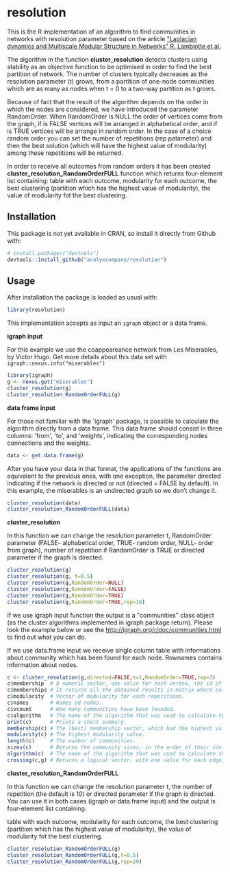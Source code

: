 # resolution
This is the R implementation of an algorithm to find communities in networks with resolution parameter based on the article ["Laplacian dynamics and Multiscale Modular Structure in Networks" R. Lambiotte et al.](http://arxiv.org/pdf/0812.1770.pdf)

The algorithm in the function **cluster_resolution** detects clusters using stability as an objective function to be optimised in order to find the best partition of network. The number of clusters typically decreases as the resolution parameter (t) grows, from a partition of one-node communities which are as many as nodes when t = 0 to a two-way partition as t grows.

Because of fact that the result of the algorithm depends on the order in which the nodes are considered, we have introduced the parameter RandomOrder. When RandomOrder is NULL the order of vertices come from the graph, if is FALSE vertices will be arranged in alphabetical order, and if is TRUE vertices will be arrange in random order. In the case of a choice random order you can set the number of repetitions (rep patameter) and then the best solution (which will have the highest value of modularity) among these repetitions will be returned. 

In order to receive all outcomes from random orders it has been created **cluster_resolution_RandomOrderFULL** function which returns four-element list containing: table with each outcome, modularity for each outcome, the best clustering (partition which has the highest value of modularity), the value of modularity fot the best clustering.

## Installation
This package is not yet available in CRAN, so install it directly from Github with:

```R
# install.packages("devtools")
devtools::install_github("analyxcompany/resolution")
```

## Usage

After installation the package is loaded as usual with:

```R
library(resolution)
```

This implementation accepts as input an `igraph` object or a data frame.

**igraph input**

For this example we use the coappeareance network from Les Miserables, by Victor Hugo. Get more details about this data set with `igraph::nexus.info("miserables")`

```R
library(igraph) 
g <- nexus.get("miserables")
cluster_resolution(g)
cluster_resolution_RandomOrderFULL(g)
```

**data frame input**

For those not familiar with the 'igraph' package, is possible to calculate the algorithm directly from a data frame. This data frame should consist in three columns: 'from', 'to', and 'weights', indicating the corresponding nodes connections and the weights.

```R
data <- get.data.frame(g)
```

After you have your data in that format, the applications of the functions are equivalent to the previous ones, with one exception, the parameter directed indicating if the network is directed or not (directed = FALSE by default).
In this example, the miserables is an undirected graph so we don’t change it.

```R
cluster_resolution(data)
cluster_resolution_RandomOrderFULL(data)
```

**cluster_resolution**

In this function we can change the resolution parameter t, RandomOrder parameter (FALSE- alphabetical order, TRUE- random order, NULL- order from graph), number of repetition if RandomOrder is TRUE or directed parameter if the graph is directed.

```R
cluster_resolution(g)
cluster_resolution(g, t=0.5)
cluster_resolution(g,RandomOrder=NULL)
cluster_resolution(g,RandomOrder=FALSE)
cluster_resolution(g,RandomOrder=TRUE)
cluster_resolution(g,RandomOrder=TRUE,rep=10)
```

If we use igraph input function the output is a "communities" class object (as the cluster algorithms implemented in igraph package return). Please look the example below or see the http://igraph.org/r/doc/communities.html to find out what you can do.

If we use data.frame input we receive single column table with informations about community which has been found for each node. Rownames contains information about nodes.

```R
c <- cluster_resolution(g,directed=FALSE,t=1,RandomOrder=TRUE,rep=3)
c$membership  # A numeric vector, one value for each vertex, the id of its community.
c$memberships # It returns all the obtained results in matrix where columns corespond to the vertices and rows to the repetitions.
c$modularity  # Vector of modularity for each reperitions.
c$names       # Names od nodes.
c$vcount      # How many communities have been founded.
c$algorithm   # The name of the algorithm that was used to calculate the community structure
print(c)      # Prints a short summary.
membership(c) # The (best) membership vector, which had the highest value of modularity.
modularity(c) # The highest modularity value.
length(c)     # The number of communities.
sizes(c)      # Returns the community sizes, in the order of their ids.
algorithm(c)  # The name of the algorithm that was used to calculate the community structure.
crossing(c,g) # Returns a logical vector, with one value for each edge, ordered according to the edge ids. The value is TRUE iff the edge connects two different communities, according to the (best) membership vector, as returned by membership().

```

**cluster_resolution_RandomOrderFULL**

In this function we can change the resolution parameter t, the number of repetition (the default is 10) or directed parameter if the graph is directed. You can use it in both cases (igraph or data.frame input) and the output is four-element list containing: 

table with each outcome, modularity for each outcome, the best clustering (partition which has the highest value of modularity), the value of modularity fot the best clustering.

```R
cluster_resolution_RandomOrderFULL(g)
cluster_resolution_RandomOrderFULL(g,t=0.5)
cluster_resolution_RandomOrderFULL(g,rep=20)
```

